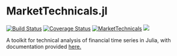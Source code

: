 MarketTechnicals.jl
============
[![Build Status](https://travis-ci.org/JuliaQuant/MarketTechnicals.jl.svg?branch=master)](https://travis-ci.org/JuliaQuant/MarketTechnicals.jl)
[![Coverage Status](https://coveralls.io/repos/JuliaQuant/MarketTechnicals.jl/badge.svg?branch=master)](https://coveralls.io/r/JuliaQuant/MarketTechnicals.jl?branch=master)
[![MarketTechnicals](http://pkg.julialang.org/badges/MarketTechnicals_0.5.svg)](http://pkg.julialang.org/?pkg=MarketTechnicals&ver=0.5)
[![](https://img.shields.io/badge/docs-latest-blue.svg)](https://JuliaQuant.github.io/MarketTechnicals.jl/latest/)

A toolkit for technical analysis of financial time series in Julia, with documentation provided [here.](https://JuliaQuant.github.io/MarketTechnicals.jl/latest/)
